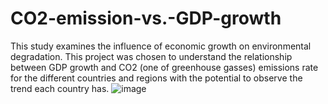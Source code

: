 # CO2-emission-vs.-GDP-growth
This study examines the influence of economic growth on environmental degradation. 
This project was chosen to understand the relationship between GDP growth and CO2 (one of greenhouse gasses) emissions rate for the different countries and regions with the potential to observe the trend each country has.
![image](https://github.com/ShamilUM/CO2-emission-vs.-GDP-growth/assets/114132549/ab8ad32a-8914-43f2-a15c-d3c218d69278)

